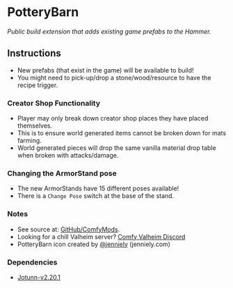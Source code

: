 # PotteryBarn

*Public build extension that adds existing game prefabs to the Hammer.*

## Instructions

  * New prefabs (that exist in the game) will be available to build!
  * You might need to pick-up/drop a stone/wood/resource to have the recipe trigger.

### Creator Shop Functionality

  * Player may only break down creator shop places they have placed themselves.
  * This is to ensure world generated items cannot be broken down for mats farming.
  * World generated pieces will drop the same vanilla material drop table when broken with attacks/damage.

### Changing the ArmorStand pose

  * The new ArmorStands have 15 different poses available!
  * There is a `Change Pose` switch at the base of the stand.

### Notes

  * See source at: [GitHub/ComfyMods](https://github.com/redseiko/ComfyMods/tree/main/PotteryBarn).
  * Looking for a chill Valheim server? [Comfy Valheim Discord](https://discord.gg/ameHJz5PFk)
  * PotteryBarn icon created by [@jenniely](https://twitter.com/jenniely) (jenniely.com)

### Dependencies

  * [Jotunn-v2.20.1](https://valheim.thunderstore.io/package/ValheimModding/Jotunn/)
